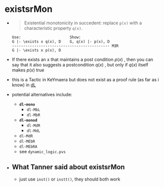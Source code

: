 existsrMon
==========
-
  > Existential monotonicity in succedent: replace `p(x)` with a characteristic property `q(x)`.  
  ```
  Use:                      Show:
  G |- \exists x q(x), D    G, q(x) |- p(x), D
  -------------------------------------------- M∃R
  G |- \exists x p(x), D
  ```
- If there exists an x that maintains a post condition $p(x)$ , then you can say that it also suggests a postcondition $q(x)$ , but only if $q(x)$ itself makes $p(x)$ true
- this is a Tactic in KeYmaera but does not exist as a proof rule (as far as i know) in [dL](../pages/dL.md)
- potential alternatives include:
	- **`dl-mono`**
		- `dl-MbL`
		- `dl-MbR`
	- **`dl-monod`**
		- `dl-MdR`
		- `dl-MdL`
	- `dl-MdR`
	- `dl-MEbR`
	- `dl-MEbRA`
	- see `dynamic_logic.pvs`

- ## What Tanner said about existsrMon
	- just use `inst()` or `instt()`, they should both work
